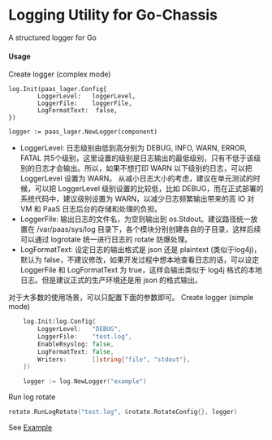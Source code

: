 # Logging Utility for Go-Chassis

A structured logger for Go

#### Usage
Create logger (complex mode)
```
log.Init(paas_lager.Config{
        LoggerLevel:   loggerLevel,
        LoggerFile:    loggerFile,
        LogFormatText:  false,
})

logger := paas_lager.NewLogger(component)
```

* LoggerLevel: 日志级别由低到高分别为 DEBUG, INFO, WARN, ERROR, FATAL 共5个级别，这里设置的级别是日志输出的最低级别，只有不低于该级别的日志才会输出。所以，如果不想打印 WARN 以下级别的日志，可以把 LoggerLevel 设置为 WARN。
从减小日志大小的考虑，建议在单元测试的时候，可以把 LoggerLevel 级别设置的比较低，比如 DEBUG，而在正式部署的系统代码中，建议级别设置为 WARN，以减少日志频繁输出带来的高 IO 对 VM 和 PaaS 日志后台的存储和处理的负担。
* LoggerFile: 输出日志的文件名，为空则输出到 os.Stdout。建议路径统一放置在 /var/paas/sys/log 目录下，各个模块分别创建各自的子目录，这样后续可以通过 logrotate 统一进行日志的 rotate 防爆处理。
* LogFormatText: 设定日志的输出格式是 json 还是 plaintext (类似于log4j)，默认为 false，不建议修改，如果开发过程中想本地查看日志的话，可以设定 LoggerFile 和 LogFormatText 为 true，这样会输出类似于 log4j 格式的本地日志。但是建议正式的生产环境还是用 json 的格式输出。

对于大多数的使用场景，可以只配置下面的参数即可。
Create logger (simple mode)
```go
	log.Init(log.Config{
		LoggerLevel:   "DEBUG",
		LoggerFile:    "test.log",
		EnableRsyslog: false,
		LogFormatText: false,
		Writers:       []string{"file", "stdout"},
	})

	logger := log.NewLogger("example")
```
Run log rotate
```go
rotate.RunLogRotate("test.log", &rotate.RotateConfig{}, logger)
```

See [Example](examples/main.go)